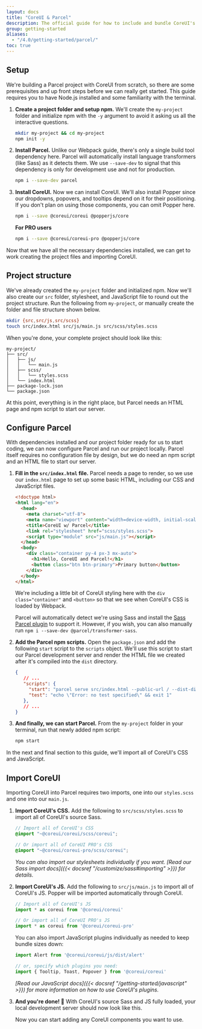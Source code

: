 ```yaml
---
layout: docs
title: "CoreUI & Parcel"
description: The official guide for how to include and bundle CoreUI's CSS and JavaScript in your project using Parcel.
group: getting-started
aliases:
  - "/4.0/getting-started/parcel/"
toc: true
---
```


## Setup

We're building a Parcel project with CoreUI from scratch, so there are some prerequisites and up front steps before we can really get started. This guide requires you to have Node.js installed and some familiarity with the terminal.

1. **Create a project folder and setup npm.** We'll create the `my-project` folder and initialize npm with the `-y` argument to avoid it asking us all the interactive questions.

   ```sh
   mkdir my-project && cd my-project
   npm init -y
   ```

2. **Install Parcel.** Unlike our Webpack guide, there's only a single build tool dependency here. Parcel will automatically install language transformers (like Sass) as it detects them. We use `--save-dev` to signal that this dependency is only for development use and not for production.

   ```sh
   npm i --save-dev parcel
   ```

3. **Install CoreUI.** Now we can install CoreUI. We'll also install Popper since our dropdowns, popovers, and tooltips depend on it for their positioning. If you don't plan on using those components, you can omit Popper here.

   ```sh
   npm i --save @coreui/coreui @popperjs/core
   ```

   **For PRO users**

   ```sh
   npm i --save @coreui/coreui-pro @popperjs/core
   ```

Now that we have all the necessary dependencies installed, we can get to work creating the project files and importing CoreUI.

## Project structure

We've already created the `my-project` folder and initialized npm. Now we'll also create our `src` folder, stylesheet, and JavaScript file to round out the project structure. Run the following from `my-project`, or manually create the folder and file structure shown below.

```sh
mkdir {src,src/js,src/scss}
touch src/index.html src/js/main.js src/scss/styles.scss
```

When you're done, your complete project should look like this:

```text
my-project/
├── src/
│   ├── js/
│   │   └── main.js
│   ├── scss/
│   │   └── styles.scss
│   └── index.html
├── package-lock.json
└── package.json
```

At this point, everything is in the right place, but Parcel needs an HTML page and npm script to start our server.

## Configure Parcel

With dependencies installed and our project folder ready for us to start coding, we can now configure Parcel and run our project locally. Parcel itself requires no configuration file by design, but we do need an npm script and an HTML file to start our server.

1. **Fill in the `src/index.html` file.** Parcel needs a page to render, so we use our `index.html` page to set up some basic HTML, including our CSS and JavaScript files.

   ```html
   <!doctype html>
   <html lang="en">
     <head>
       <meta charset="utf-8">
       <meta name="viewport" content="width=device-width, initial-scale=1">
       <title>CoreUI w/ Parcel</title>
       <link rel="stylesheet" href="scss/styles.scss">
       <script type="module" src="js/main.js"></script>
     </head>
     <body>
       <div class="container py-4 px-3 mx-auto">
         <h1>Hello, CoreUI and Parcel!</h1>
         <button class="btn btn-primary">Primary button</button>
       </div>
     </body>
   </html>
   ```

   We're including a little bit of CoreUI styling here with the `div class="container"` and `<button>` so that we see when CoreUI's CSS is loaded by Webpack.

   Parcel will automatically detect we're using Sass and install the [Sass Parcel plugin](https://parceljs.org/languages/sass/) to support it. However, if you wish, you can also manually run `npm i --save-dev @parcel/transformer-sass`.

2. **Add the Parcel npm scripts.** Open the `package.json` and add the following `start` script to the `scripts` object. We'll use this script to start our Parcel development server and render the HTML file we created after it's compiled into the `dist` directory.

   ```json
   {
      // ...
      "scripts": {
        "start": "parcel serve src/index.html --public-url / --dist-dir dist",
        "test": "echo \"Error: no test specified\" && exit 1"
      },
      // ...
   }
   ```

3. **And finally, we can start Parcel.** From the `my-project` folder in your terminal, run that newly added npm script:

   ```sh
   npm start
   ```

In the next and final section to this guide, we'll import all of CoreUI's CSS and JavaScript.

## Import CoreUI

Importing CoreUI into Parcel requires two imports, one into our `styles.scss` and one into our `main.js`.

1. **Import CoreUI's CSS.** Add the following to `src/scss/styles.scss` to import all of CoreUI's source Sass.

   ```scss
   // Import all of CoreUI's CSS
   @import "~@coreui/coreui/scss/coreui";

   // Or import all of CoreUI PRO's CSS
   @import "~@coreui/coreui-pro/scss/coreui";
   ```

   *You can also import our stylesheets individually if you want. [Read our Sass import docs]({{< docsref "/customize/sass#importing" >}}) for details.*

2. **Import CoreUI's JS.** Add the following to `src/js/main.js` to import all of CoreUI's JS. Popper will be imported automatically through CoreUI.

   <!-- eslint-skip -->
   ```js
   // Import all of CoreUI's JS
   import * as coreui from '@coreui/coreui'

   // Or import all of CoreUI PRO's JS
   import * as coreui from '@coreui/coreui-pro'
   ```

   You can also import JavaScript plugins individually as needed to keep bundle sizes down:

   <!-- eslint-skip -->
   ```js
   import Alert from '@coreui/coreui/js/dist/alert'

   // or, specify which plugins you need:
   import { Tooltip, Toast, Popover } from '@coreui/coreui'
   ```

   *[Read our JavaScript docs]({{< docsref "/getting-started/javascript" >}}) for more information on how to use CoreUI's plugins.*

3. **And you're done! 🎉** With CoreUI's source Sass and JS fully loaded, your local development server should now look like this.

   Now you can start adding any CoreUI components you want to use.
